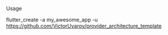 Usage

flutter_create -a my_awesome_app -u https://github.com/VictorUvarov/provider_architecture_template